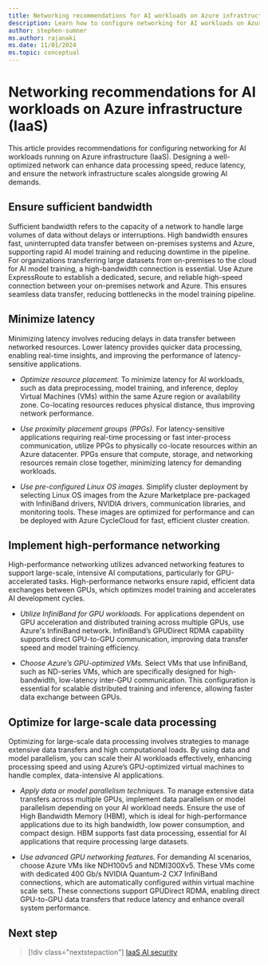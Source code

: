```yaml
---
title: Networking recommendations for AI workloads on Azure infrastructure (IaaS)
description: Learn how to configure networking for AI workloads on Azure infrastructure (IaaS)
author: stephen-sumner
ms.author: rajanaki
ms.date: 11/01/2024
ms.topic: conceptual
---
```


# Networking recommendations for AI workloads on Azure infrastructure (IaaS)

This article provides recommendations for configuring networking for AI workloads running on Azure infrastructure (IaaS). Designing a well-optimized network can enhance data processing speed, reduce latency, and ensure the network infrastructure scales alongside growing AI demands.

## Ensure sufficient bandwidth

Sufficient bandwidth refers to the capacity of a network to handle large volumes of data without delays or interruptions. High bandwidth ensures fast, uninterrupted data transfer between on-premises systems and Azure, supporting rapid AI model training and reducing downtime in the pipeline. For organizations transferring large datasets from on-premises to the cloud for AI model training, a high-bandwidth connection is essential. Use Azure ExpressRoute to establish a dedicated, secure, and reliable high-speed connection between your on-premises network and Azure. This ensures seamless data transfer, reducing bottlenecks in the model training pipeline.

## Minimize latency

Minimizing latency involves reducing delays in data transfer between networked resources. Lower latency provides quicker data processing, enabling real-time insights, and improving the performance of latency-sensitive applications.

- *Optimize resource placement.* To minimize latency for AI workloads, such as data preprocessing, model training, and inference, deploy Virtual Machines (VMs) within the same Azure region or availability zone. Co-locating resources reduces physical distance, thus improving network performance.
  
- *Use proximity placement groups (PPGs).* For latency-sensitive applications requiring real-time processing or fast inter-process communication, utilize PPGs to physically co-locate resources within an Azure datacenter. PPGs ensure that compute, storage, and networking resources remain close together, minimizing latency for demanding workloads.
  
- *Use pre-configured Linux OS images.* Simplify cluster deployment by selecting Linux OS images from the Azure Marketplace pre-packaged with InfiniBand drivers, NVIDIA drivers, communication libraries, and monitoring tools. These images are optimized for performance and can be deployed with Azure CycleCloud for fast, efficient cluster creation.

## Implement high-performance networking

High-performance networking utilizes advanced networking features to support large-scale, intensive AI computations, particularly for GPU-accelerated tasks. High-performance networks ensure rapid, efficient data exchanges between GPUs, which optimizes model training and accelerates AI development cycles.

- *Utilize InfiniBand for GPU workloads.* For applications dependent on GPU acceleration and distributed training across multiple GPUs, use Azure's InfiniBand network. InfiniBand’s GPUDirect RDMA capability supports direct GPU-to-GPU communication, improving data transfer speed and model training efficiency.
  
- *Choose Azure’s GPU-optimized VMs.* Select VMs that use InfiniBand, such as ND-series VMs, which are specifically designed for high-bandwidth, low-latency inter-GPU communication. This configuration is essential for scalable distributed training and inference, allowing faster data exchange between GPUs.

## Optimize for large-scale data processing

Optimizing for large-scale data processing involves strategies to manage extensive data transfers and high computational loads. By using data and model parallelism, you can scale their AI workloads effectively, enhancing processing speed and using Azure’s GPU-optimized virtual machines to handle complex, data-intensive AI applications.

- *Apply data or model parallelism techniques.* To manage extensive data transfers across multiple GPUs, implement data parallelism or model parallelism depending on your AI workload needs. Ensure the use of High Bandwidth Memory (HBM), which is ideal for high-performance applications due to its high bandwidth, low power consumption, and compact design. HBM supports fast data processing, essential for AI applications that require processing large datasets.

- *Use advanced GPU networking features.* For demanding AI scenarios, choose Azure VMs like NDH100v5 and NDMI300Xv5. These VMs come with dedicated 400 Gb/s NVIDIA Quantum-2 CX7 InfiniBand connections, which are automatically configured within virtual machine scale sets. These connections support GPUDirect RDMA, enabling direct GPU-to-GPU data transfers that reduce latency and enhance overall system performance.

## Next step

> [!div class="nextstepaction"]
> [IaaS AI security](./security.md)
